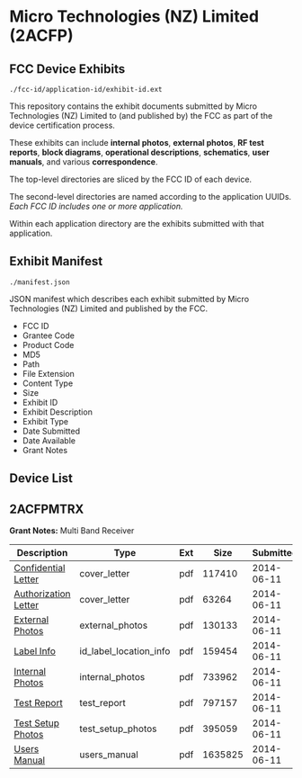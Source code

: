 # Micro Technologies (NZ) Limited (2ACFP)
## FCC Device Exhibits

```
./fcc-id/application-id/exhibit-id.ext
```

This repository contains the exhibit documents submitted by Micro Technologies (NZ) Limited to (and published by) the FCC as part of the device certification process.

These exhibits can include **internal photos**, **external photos**, **RF test reports**, **block diagrams**, **operational descriptions**, **schematics**, **user manuals**, and various **correspondence**.

The top-level directories are sliced by the FCC ID of each device.

The second-level directories are named according to the application UUIDs. *Each FCC ID includes one or more application.*

Within each application directory are the exhibits submitted with that application. 

## Exhibit Manifest

```
./manifest.json
```

JSON manifest which describes each exhibit submitted by Micro Technologies (NZ) Limited and published by the FCC.

- FCC ID
- Grantee Code
- Product Code
- MD5
- Path
- File Extension
- Content Type
- Size
- Exhibit ID
- Exhibit Description
- Exhibit Type
- Date Submitted
- Date Available
- Grant Notes

## Device List
## 2ACFPMTRX
**Grant Notes:** Multi Band Receiver

| Description | Type | Ext | Size | Submitted | Available |
| ----------- | ---- | --- | ---- | --------- | --------- |
| [Confidential Letter](2ACFPMTRX/7d26e6930f578aa31eff995eb98a835e/2291604.pdf) | cover_letter | pdf | 117410 | 2014-06-11 | 2014-06-11 |
| [Authorization Letter](2ACFPMTRX/7d26e6930f578aa31eff995eb98a835e/2291603.pdf) | cover_letter | pdf | 63264 | 2014-06-11 | 2014-06-11 |
| [External Photos](2ACFPMTRX/7d26e6930f578aa31eff995eb98a835e/2291605.pdf) | external_photos | pdf | 130133 | 2014-06-11 | 2014-06-11 |
| [Label Info](2ACFPMTRX/7d26e6930f578aa31eff995eb98a835e/2291607.pdf) | id_label_location_info | pdf | 159454 | 2014-06-11 | 2014-06-11 |
| [Internal Photos](2ACFPMTRX/7d26e6930f578aa31eff995eb98a835e/2291606.pdf) | internal_photos | pdf | 733962 | 2014-06-11 | 2014-06-11 |
| [Test Report](2ACFPMTRX/7d26e6930f578aa31eff995eb98a835e/2291608.pdf) | test_report | pdf | 797157 | 2014-06-11 | 2014-06-11 |
| [Test Setup Photos](2ACFPMTRX/7d26e6930f578aa31eff995eb98a835e/2291609.pdf) | test_setup_photos | pdf | 395059 | 2014-06-11 | 2014-06-11 |
| [Users Manual](2ACFPMTRX/7d26e6930f578aa31eff995eb98a835e/2291610.pdf) | users_manual | pdf | 1635825 | 2014-06-11 | 2014-06-11 |
